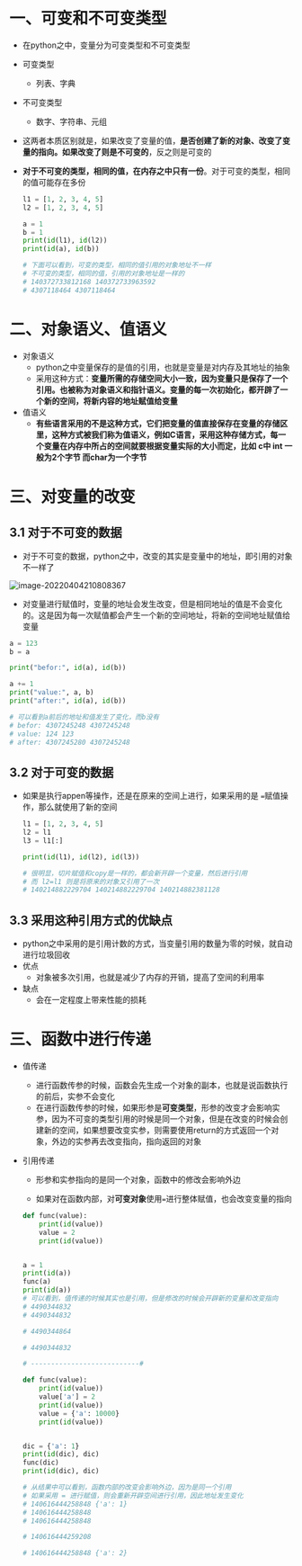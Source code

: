 # 一、可变和不可变类型

-  在python之中，变量分为可变类型和不可变类型

  - 可变类型
    - 列表、字典
  - 不可变类型
    - 数字、字符串、元组

- 这两者本质区别就是，如果改变了变量的值，**是否创建了新的对象、改变了变量的指向。如果改变了则是不可变的**，反之则是可变的

- **对于不可变的类型，相同的值，在内存之中只有一份**。对于可变的类型，相同的值可能存在多份

  ```python
  l1 = [1, 2, 3, 4, 5]
  l2 = [1, 2, 3, 4, 5]
  
  a = 1
  b = 1
  print(id(l1), id(l2))
  print(id(a), id(b))
  
  # 下面可以看到，可变的类型，相同的值引用的对象地址不一样
  # 不可变的类型，相同的值，引用的对象地址是一样的
  # 140372733812168 140372733963592 
  # 4307118464 4307118464
  
  ```

# 二、对象语义、值语义

- 对象语义
  - python之中变量保存的是值的引用，也就是变量是对内存及其地址的抽象
  - 采用这种方式：**变量所需的存储空间大小一致，因为变量只是保存了一个引用。也被称为对象语义和指针语义。变量的每一次初始化，都开辟了一个新的空间，将新内容的地址赋值给变量**
- 值语义
  - **有些语言采用的不是这种方式，它们把变量的值直接保存在变量的存储区里，这种方式被我们称为值语义，例如C语言，采用这种存储方式，每一个变量在内存中所占的空间就要根据变量实际的大小而定，比如 c中 int 一般为2个字节 而char为一个字节**

# 三、对变量的改变

## 3.1 对于不可变的数据

- 对于不可变的数据，python之中，改变的其实是变量中的地址，即引用的对象不一样了

![image-20220404210808367](../../图片记录/image-20220404210808367.png)	

- 对变量进行赋值时，变量的地址会发生改变，但是相同地址的值是不会变化的。这是因为每一次赋值都会产生一个新的空间地址，将新的空间地址赋值给变量

```python
a = 123
b = a

print("befor:", id(a), id(b))

a += 1
print("value:", a, b)
print("after:", id(a), id(b))

# 可以看到a前后的地址和值发生了变化，而b没有
# befor: 4307245248 4307245248
# value: 124 123
# after: 4307245280 4307245248
```

## 3.2 对于可变的数据

- 如果是执行appen等操作，还是在原来的空间上进行，如果采用的是 `=`赋值操作，那么就使用了新的空间

  ```python
  l1 = [1, 2, 3, 4, 5]
  l2 = l1
  l3 = l1[:]
  
  print(id(l1), id(l2), id(l3))
  
  # 很明显，切片赋值和copy是一样的，都会新开辟一个变量，然后进行引用
  # 而 l2=l1 则是将原来的对象又引用了一次
  # 140214882229704 140214882229704 140214882381128
  
  ```

## 3.3 采用这种引用方式的优缺点

- python之中采用的是引用计数的方式，当变量引用的数量为零的时候，就自动进行垃圾回收
- 优点
  - 对象被多次引用，也就是减少了内存的开销，提高了空间的利用率
- 缺点
  - 会在一定程度上带来性能的损耗

# 三、函数中进行传递

- 值传递

  - 进行函数传参的时候，函数会先生成一个对象的副本，也就是说函数执行的前后，实参不会变化
  - 在进行函数传参的时候，如果形参是**可变类型**，形参的改变才会影响实参，因为不可变的类型引用的时候是同一个对象，但是在改变的时候会创建新的空间，如果想要改变实参，则需要使用return的方式返回一个对象，外边的实参再去改变指向，指向返回的对象

- 引用传递

  - 形参和实参指向的是同一个对象，函数中的修改会影响外边

  - 如果对在函数内部，对**可变对象**使用`=`进行整体赋值，也会改变变量的指向

  ```python
  def func(value):
      print(id(value))
      value = 2
      print(id(value))
  
  
  a = 1
  print(id(a))
  func(a)
  print(id(a))
  # 可以看到，值传递的时候其实也是引用，但是修改的时候会开辟新的变量和改变指向
  # 4490344832
  # 4490344832
  
  # 4490344864
  
  # 4490344832
  
  # ---------------------------#
  
  def func(value):
      print(id(value))
      value['a'] = 2
      print(id(value))
      value = {'a': 10000}
      print(id(value))
  
  
  dic = {'a': 1}
  print(id(dic), dic)
  func(dic)
  print(id(dic), dic)
  
  # 从结果中可以看到，函数内部的改变会影响外边，因为是同一个引用
  # 如果采用 = 进行赋值，则会重新开辟空间进行引用，因此地址发生变化
  # 140616444258848 {'a': 1}
  # 140616444258848
  # 140616444258848
  
  # 140616444259208
  
  # 140616444258848 {'a': 2}
  ```

  